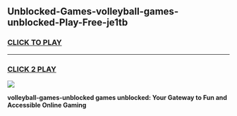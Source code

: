 
## Unblocked-Games-volleyball-games-unblocked-Play-Free-je1tb
<h3>
<a href="https://premium76.site?title=volleyball-games-unblocked&ref=23A">CLICK TO PLAY</a></h3>
<hr>

<h3>
<a href="https://premium76.site?title=volleyball-games-unblocked&ref=23A">CLICK 2 PLAY</a>
  
</h3>

<a href="https://premium76.site?title=volleyball-games-unblocked&ref=23A"><img src="https://clearcache.store/games.png"></a>


**volleyball-games-unblocked games unblocked: Your Gateway to Fun and Accessible Online Gaming**
